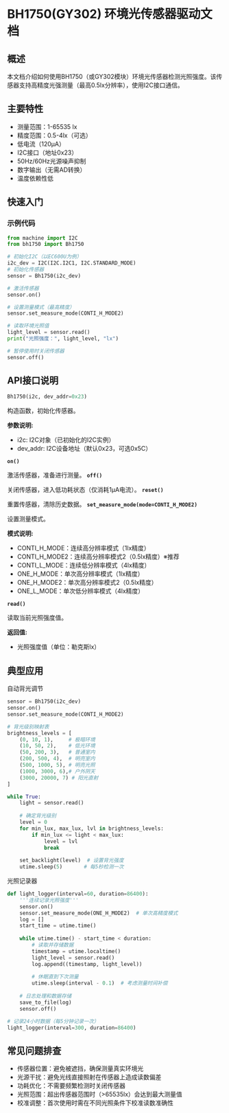 # BH1750(GY302) 环境光传感器驱动文档
## 概述

本文档介绍如何使用BH1750（或GY302模块）环境光传感器检测光照强度。该传感器支持高精度光强测量（最高0.5lx分辨率），使用I2C接口通信。
## 主要特性

- 测量范围：1-65535 lx
- 精度范围：0.5-4lx（可选）
- 低电流（120μA）
- I2C接口（地址0x23）
- 50Hz/60Hz光源噪声抑制
- 数字输出（无需AD转换）
-  温度依赖性低

## 快速入门

###  示例代码
```python
from machine import I2C
from bh1750 import Bh1750

# 初始化I2C（以EC600U为例）
i2c_dev = I2C(I2C.I2C1, I2C.STANDARD_MODE)
# 初始化传感器
sensor = Bh1750(i2c_dev)

# 激活传感器
sensor.on()

# 设置测量模式（最高精度）
sensor.set_measure_mode(CONTI_H_MODE2)

# 读取环境光照值
light_level = sensor.read()
print("光照强度：", light_level, "lx")

# 暂停使用时关闭传感器
sensor.off()
```

## API接口说明
```python
Bh1750(i2c, dev_addr=0x23)
```
构造函数，初始化传感器。

​**​参数说明:**

- i2c: I2C对象（已初始化的I2C实例）
- dev_addr: I2C设备地址（默认0x23，可选0x5C）

**`on()`**

激活传感器，准备进行测量。
**`off()`**

关闭传感器，进入低功耗状态（仅消耗1μA电流）。
**`reset()`**

重置传感器，清除历史数据。
**`set_measure_mode(mode=CONTI_H_MODE2)`**

设置测量模式。

​​**模式说明:**

- CONTI_H_MODE：连续高分辨率模式（1lx精度）
- CONTI_H_MODE2：连续高分辨率模式2（0.5lx精度）※推荐
- CONTI_L_MODE：连续低分辨率模式（4lx精度）
- ONE_H_MODE：单次高分辨率模式（1lx精度）
- ONE_H_MODE2：单次高分辨率模式2（0.5lx精度）
- ONE_L_MODE：单次低分辨率模式（4lx精度）

**`read()`**

读取当前光照强度值。

**​​返回值:**

- 光照强度值（单位：勒克斯lx）


## 典型应用
自动背光调节
```python
sensor = Bh1750(i2c_dev)
sensor.on()
sensor.set_measure_mode(CONTI_H_MODE2)

# 背光级别映射表
brightness_levels = [
    (0, 10, 1),     # 极暗环境
    (10, 50, 2),    # 低光环境
    (50, 200, 3),   # 普通室内
    (200, 500, 4),  # 明亮室内
    (500, 1000, 5), # 明亮光照
    (1000, 3000, 6),# 户外阴天
    (3000, 20000, 7) # 阳光直射
]

while True:
    light = sensor.read()
    
    # 确定背光级别
    level = 0
    for min_lux, max_lux, lvl in brightness_levels:
        if min_lux <= light < max_lux:
            level = lvl
            break
    
    set_backlight(level)  # 设置背光强度
    utime.sleep(5)       # 每5秒检测一次
```
光照记录器
```python
def light_logger(interval=60, duration=86400):
    '''连续记录光照强度'''
    sensor.on()
    sensor.set_measure_mode(ONE_H_MODE2)  # 单次高精度模式
    log = []
    start_time = utime.time()
    
    while utime.time() - start_time < duration:
        # 读取并存储数据
        timestamp = utime.localtime()
        light_level = sensor.read()
        log.append((timestamp, light_level))
        
        # 休眠直到下次测量
        utime.sleep(interval - 0.1)  # 考虑测量时间补偿
    
    # 日志处理和数据存储
    save_to_file(log)
    sensor.off()

# 记录24小时数据（每5分钟记录一次）
light_logger(interval=300, duration=86400)
```

## 常见问题排查
- 传感器位置​​：避免被遮挡，确保测量真实环境光
-  ​光源干扰​​：避免光线直接照射在传感器上造成读数偏差
- ​功耗优化​​：不需要频繁检测时关闭传感器
- ​光照范围​​：超出传感器范围时（>65535lx）会达到最大测量值
- 校准调整​​：首次使用时需在不同光照条件下校准读数准确性
